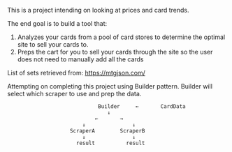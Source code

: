 This is a project intending on looking at prices and card trends.

The end goal is to build a tool that:
1) Analyzes your cards from a pool of card stores to determine the optimal site to sell your cards to.
2) Preps the cart for you to sell your cards through the site so the user does not need to manually add all the cards 

List of sets retrieved from: https://mtgjson.com/

Attempting on completing this project using Builder pattern. Builder will select which scraper to use and prep the data.


                                 Builder     ←       CardData
                                    ↓
                                ←       →
                            ↓               ↓
                        ScraperA        ScraperB
                            ↓               ↓
                          result          result                           